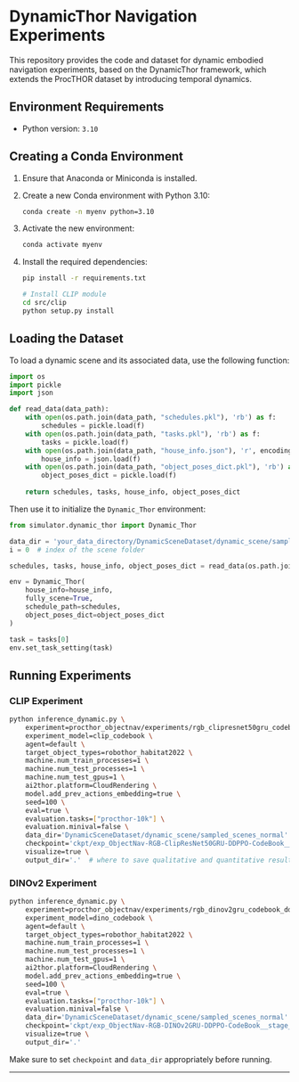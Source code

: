 
# DynamicThor Navigation Experiments

This repository provides the code and dataset for dynamic embodied navigation experiments, based on the DynamicThor framework, which extends the ProcTHOR dataset by introducing temporal dynamics.


## Environment Requirements

* Python version: `3.10`

## Creating a Conda Environment

1. Ensure that Anaconda or Miniconda is installed.

2. Create a new Conda environment with Python 3.10:

   ```bash
   conda create -n myenv python=3.10
   ```

3. Activate the new environment:

   ```bash
   conda activate myenv
   ```

4. Install the required dependencies:

   ```bash
   pip install -r requirements.txt

   # Install CLIP module
   cd src/clip
   python setup.py install
   ```

## Loading the Dataset

To load a dynamic scene and its associated data, use the following function:

```python
import os
import pickle
import json

def read_data(data_path):
    with open(os.path.join(data_path, "schedules.pkl"), 'rb') as f:
        schedules = pickle.load(f)
    with open(os.path.join(data_path, "tasks.pkl"), 'rb') as f:
        tasks = pickle.load(f)
    with open(os.path.join(data_path, "house_info.json"), 'r', encoding='utf-8') as f:
        house_info = json.load(f)
    with open(os.path.join(data_path, "object_poses_dict.pkl"), 'rb') as f:
        object_poses_dict = pickle.load(f)
    
    return schedules, tasks, house_info, object_poses_dict
```

Then use it to initialize the `Dynamic_Thor` environment:

```python
from simulator.dynamic_thor import Dynamic_Thor

data_dir = 'your_data_directory/DynamicSceneDataset/dynamic_scene/sampled_scenes_hard'
i = 0  # index of the scene folder

schedules, tasks, house_info, object_poses_dict = read_data(os.path.join(data_dir, f'data_{i}'))

env = Dynamic_Thor(
    house_info=house_info,
    fully_scene=True,
    schedule_path=schedules,
    object_poses_dict=object_poses_dict
)

task = tasks[0]
env.set_task_setting(task)
```

## Running Experiments

### CLIP Experiment

```bash
python inference_dynamic.py \
    experiment=procthor_objectnav/experiments/rgb_clipresnet50gru_codebook_ddppo_dynamic \
    experiment_model=clip_codebook \
    agent=default \
    target_object_types=robothor_habitat2022 \
    machine.num_train_processes=1 \
    machine.num_test_processes=1 \
    machine.num_test_gpus=1 \
    ai2thor.platform=CloudRendering \
    model.add_prev_actions_embedding=true \
    seed=100 \
    eval=true \
    evaluation.tasks=["procthor-10k"] \
    evaluation.minival=false \
    data_dir='DynamicSceneDataset/dynamic_scene/sampled_scenes_normal' \
    checkpoint='ckpt/exp_ObjectNav-RGB-ClipResNet50GRU-DDPPO-CodeBook__stage_02__steps_000420684456.pt' \
    visualize=true \
    output_dir='.'  # where to save qualitative and quantitative results
```

### DINOv2 Experiment

```bash
python inference_dynamic.py \
    experiment=procthor_objectnav/experiments/rgb_dinov2gru_codebook_ddppo_dynamic \
    experiment_model=dino_codebook \
    agent=default \
    target_object_types=robothor_habitat2022 \
    machine.num_train_processes=1 \
    machine.num_test_processes=1 \
    machine.num_test_gpus=1 \
    ai2thor.platform=CloudRendering \
    model.add_prev_actions_embedding=true \
    seed=100 \
    eval=true \
    evaluation.tasks=["procthor-10k"] \
    evaluation.minival=false \
    data_dir='DynamicSceneDataset/dynamic_scene/sampled_scenes_normal' \
    checkpoint='ckpt/exp_ObjectNav-RGB-DINOv2GRU-DDPPO-CodeBook__stage_02__steps_000405359832.pt' \
    visualize=true \
    output_dir='.'
```

Make sure to set `checkpoint` and `data_dir` appropriately before running.

---

